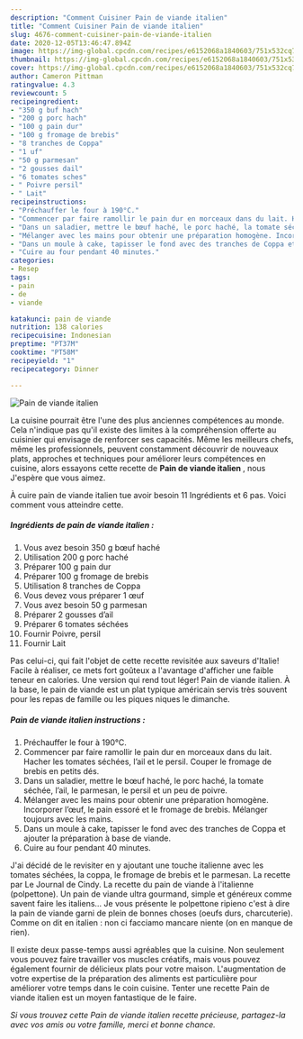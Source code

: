```yaml
---
description: "Comment Cuisiner Pain de viande italien"
title: "Comment Cuisiner Pain de viande italien"
slug: 4676-comment-cuisiner-pain-de-viande-italien
date: 2020-12-05T13:46:47.894Z
image: https://img-global.cpcdn.com/recipes/e6152068a1840603/751x532cq70/pain-de-viande-italien-photo-principale-de-la-recette.jpg
thumbnail: https://img-global.cpcdn.com/recipes/e6152068a1840603/751x532cq70/pain-de-viande-italien-photo-principale-de-la-recette.jpg
cover: https://img-global.cpcdn.com/recipes/e6152068a1840603/751x532cq70/pain-de-viande-italien-photo-principale-de-la-recette.jpg
author: Cameron Pittman
ratingvalue: 4.3
reviewcount: 5
recipeingredient:
- "350 g buf hach"
- "200 g porc hach"
- "100 g pain dur"
- "100 g fromage de brebis"
- "8 tranches de Coppa"
- "1 uf"
- "50 g parmesan"
- "2 gousses dail"
- "6 tomates sches"
- " Poivre persil"
- " Lait"
recipeinstructions:
- "Préchauffer le four à 190°C."
- "Commencer par faire ramollir le pain dur en morceaux dans du lait. Hacher les tomates séchées, l’ail et le persil. Couper le fromage de brebis en petits dés."
- "Dans un saladier, mettre le bœuf haché, le porc haché, la tomate séchée, l’ail, le parmesan, le persil et un peu de poivre."
- "Mélanger avec les mains pour obtenir une préparation homogène. Incorporer l’œuf, le pain essoré et le fromage de brebis. Mélanger toujours avec les mains."
- "Dans un moule à cake, tapisser le fond avec des tranches de Coppa et ajouter la préparation à base de viande."
- "Cuire au four pendant 40 minutes."
categories:
- Resep
tags:
- pain
- de
- viande

katakunci: pain de viande 
nutrition: 138 calories
recipecuisine: Indonesian
preptime: "PT37M"
cooktime: "PT58M"
recipeyield: "1"
recipecategory: Dinner

---
```



![Pain de viande italien](https://img-global.cpcdn.com/recipes/e6152068a1840603/751x532cq70/pain-de-viande-italien-photo-principale-de-la-recette.jpg)

La cuisine pourrait être l'une des plus anciennes compétences au monde. Cela n'indique pas qu'il existe des limites à la compréhension offerte au cuisinier qui envisage de renforcer ses capacités. Même les meilleurs chefs, même les professionnels, peuvent constamment découvrir de nouveaux plats, approches et techniques pour améliorer leurs compétences en cuisine, alors essayons cette recette de <strong> Pain de viande italien </strong>, nous J'espère que vous aimez.

<!--inarticleads1-->

À cuire pain de viande italien tue avoir besoin 11 Ingrédients et 6 pas. Voici comment vous atteindre cette.

##### Ingrédients de pain de viande italien :

1. Vous avez besoin 350 g bœuf haché
1. Utilisation 200 g porc haché
1. Préparer 100 g pain dur
1. Préparer 100 g fromage de brebis
1. Utilisation 8 tranches de Coppa
1. Vous devez vous préparer 1 œuf
1. Vous avez besoin 50 g parmesan
1. Préparer 2 gousses d’ail
1. Préparer 6 tomates séchées
1. Fournir  Poivre, persil
1. Fournir  Lait


Pas celui-ci, qui fait l&#39;objet de cette recette revisitée aux saveurs d&#39;Italie! Facile à réaliser, ce mets fort goûteux a l&#39;avantage d&#39;afficher une faible teneur en calories. Une version qui rend tout léger! Pain de viande italien. À la base, le pain de viande est un plat typique américain servis très souvent pour les repas de famille ou les piques niques le dimanche. 

<!--inarticleads2-->

##### Pain de viande italien instructions :

1. Préchauffer le four à 190°C.
1. Commencer par faire ramollir le pain dur en morceaux dans du lait. Hacher les tomates séchées, l’ail et le persil. Couper le fromage de brebis en petits dés.
1. Dans un saladier, mettre le bœuf haché, le porc haché, la tomate séchée, l’ail, le parmesan, le persil et un peu de poivre.
1. Mélanger avec les mains pour obtenir une préparation homogène. Incorporer l’œuf, le pain essoré et le fromage de brebis. Mélanger toujours avec les mains.
1. Dans un moule à cake, tapisser le fond avec des tranches de Coppa et ajouter la préparation à base de viande.
1. Cuire au four pendant 40 minutes.


J&#39;ai décidé de le revisiter en y ajoutant une touche italienne avec les tomates séchées, la coppa, le fromage de brebis et le parmesan. La recette par Le Journal de Cindy. La recette du pain de viande à l&#39;italienne (polpettone). Un pain de viande ultra gourmand, simple et généreux comme savent faire les italiens… Je vous présente le polpettone ripieno c&#39;est à dire la pain de viande garni de plein de bonnes choses (oeufs durs, charcuterie). Comme on dit en italien : non ci facciamo mancare niente (on en manque de rien). 

<!--inarticleads1-->

<p>
Il existe deux passe-temps aussi agréables que la cuisine. Non seulement vous pouvez faire travailler vos muscles créatifs, mais vous pouvez également fournir de délicieux plats pour votre maison. L'augmentation de votre expertise de la préparation des aliments est particulière pour améliorer votre temps dans le coin cuisine. Tenter une recette Pain de viande italien est un moyen fantastique de le faire.
</p>

<p>
<i>Si vous trouvez cette Pain de viande italien recette précieuse, partagez-la avec vos amis ou votre famille, merci et bonne chance.</i>
</p>
